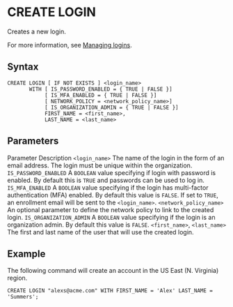 # [](#create-login)CREATE LOGIN

Creates a new login.

For more information, see [Managing logins](/Guides/managing-your-organization/managing-logins.html).

## [](#syntax)Syntax

```
CREATE LOGIN [ IF NOT EXISTS ] <login_name> 
	   WITH [ IS_PASSWORD_ENABLED = { TRUE | FALSE }]
            [ IS_MFA_ENABLED = { TRUE | FALSE }]
            [ NETWORK_POLICY = <network_policy_name>]
            [ IS_ORGANIZATION_ADMIN = { TRUE | FALSE }]
	        FIRST_NAME = <first_name>,
	        LAST_NAME = <last_name> 
```

## [](#parameters)Parameters

Parameter Description `<login_name>` The name of the login in the form of an email address. The login must be unique within the organization. `IS_PASSWORD_ENABLED` A `BOOLEAN` value specifying if login with password is enabled. By default this is `TRUE` and passwords can be used to log in. `IS_MFA_ENABLED` A `BOOLEAN` value specifying if the login has multi-factor authentication (MFA) enabled. By default this value is `FALSE`. If set to `TRUE`, an enrollment email will be sent to the `<login_name>`. `<network_policy_name>` An optional parameter to define the network policy to link to the created login. `IS_ORGANIZATION_ADMIN` A `BOOLEAN` value specifying if the login is an organization admin. By default this value is `FALSE`. `<first_name>`, `<last_name>` The first and last name of the user that will use the created login.

## [](#example)Example

The following command will create an account in the US East (N. Virginia) region.

```
CREATE LOGIN "alexs@acme.com" WITH FIRST_NAME = 'Alex' LAST_NAME = 'Summers';
```